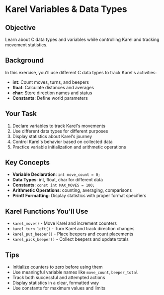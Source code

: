 # Karel Variables & Data Types

## Objective
Learn about C data types and variables while controlling Karel and tracking movement statistics.

## Background
In this exercise, you'll use different C data types to track Karel's activities:
- **int**: Count moves, turns, and beepers
- **float**: Calculate distances and averages
- **char**: Store direction names and status
- **Constants**: Define world parameters

## Your Task
1. Declare variables to track Karel's movements
2. Use different data types for different purposes
3. Display statistics about Karel's journey
4. Control Karel's behavior based on collected data
5. Practice variable initialization and arithmetic operations

## Key Concepts
- **Variable Declaration**: `int move_count = 0;`
- **Data Types**: int, float, char for different data
- **Constants**: `const int MAX_MOVES = 100;`
- **Arithmetic Operations**: counting, averaging, comparisons
- **Printf Formatting**: Display statistics with proper format specifiers

## Karel Functions You'll Use
- `karel_move()` - Move Karel and increment counters
- `karel_turn_left()` - Turn Karel and track direction changes
- `karel_put_beeper()` - Place beepers and count placements
- `karel_pick_beeper()` - Collect beepers and update totals

## Tips
- Initialize counters to zero before using them
- Use meaningful variable names like `move_count`, `beeper_total`
- Track both successful and attempted actions
- Display statistics in a clear, formatted way
- Use constants for maximum values and limits
